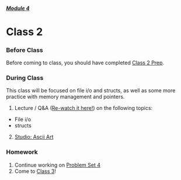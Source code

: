 ##### [Module 4](../../)

# Class 2

### Before Class

Before coming to class, you should have completed [Class 2 Prep](../class2-prep).

### During Class
This class will be focused on file i/o and structs, as well as some more practice with memory management and pointers.

1. Lecture / Q&A (<a href="https://www.youtube.com/watch?v=Eq7CZnavi38" target="_blank">Re-watch it here!</a>) on the following topics:
  * File i/o
  * structs

2. [Studio: Ascii Art](../studios/ascii-art)

### Homework
1. Continue working on [Problem Set 4](../problem-set)
2. Come to [Class 3](../class3)!
